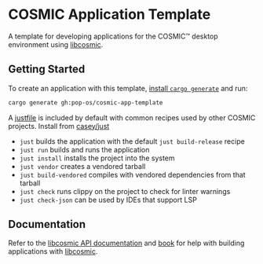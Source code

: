 # COSMIC Application Template

A template for developing applications for the COSMIC™ desktop environment using [libcosmic][libcosmic].

## Getting Started

To create an application with this template, [install `cargo generate`][cargo-generate] and run:

```sh
cargo generate gh:pop-os/cosmic-app-template
```

A [justfile](./justfile) is included by default with common recipes used by other COSMIC projects. Install from [casey/just][just]

- `just` builds the application with the default `just build-release` recipe
- `just run` builds and runs the application
- `just install` installs the project into the system
- `just vendor` creates a vendored tarball
- `just build-vendored` compiles with vendored dependencies from that tarball
- `just check` runs clippy on the project to check for linter warnings
- `just check-json` can be used by IDEs that support LSP

## Documentation

Refer to the [libcosmic API documentation][api-docs] and [book][book] for help with building applications with [libcosmic][libcosmic].

[api-docs]: https://pop-os.github.io/libcosmic/cosmic/
[book]: https://pop-os.github.io/libcosmic-book/
[cargo-generate]: https://cargo-generate.github.io/cargo-generate/installation.html
[libcosmic]: https://github.com/pop-os/libcosmic/
[just]: https://github.com/casey/just
